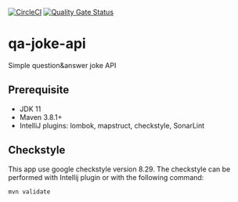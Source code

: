 [![CircleCI](https://circleci.com/gh/FrankyBBoy/qa-joke-api/tree/main.svg?style=svg)](https://circleci.com/gh/FrankyBBoy/qa-joke-api/tree/main)
[![Quality Gate Status](https://sonarcloud.io/api/project_badges/measure?project=FrankyBBoy_qa-joke-api&metric=alert_status)](https://sonarcloud.io/dashboard?id=FrankyBBoy_qa-joke-api)

# qa-joke-api
Simple question&amp;answer joke API

## Prerequisite
- JDK 11
- Maven 3.8.1+
- IntelliJ plugins: lombok, mapstruct, checkstyle, SonarLint

## Checkstyle
This app use google checkstyle version 8.29. The checkstyle can be performed with Intellij plugin or with the following command:
```
mvn validate
```
